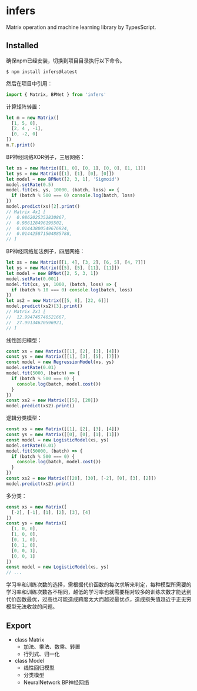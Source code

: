 # infers
Matrix operation and machine learning library by TypesScript.

## Installed
确保npm已经安装，切换到项目目录执行以下命令。
```shell
$ npm install infers@latest
```
然后在项目中引用：
```ts
import { Matrix, BPNet } from 'infers'
```
计算矩阵转置：
```ts
let m = new Matrix([
  [1, 5, 0],
  [2, 4 , -1],
  [0, -2, 0]
])
m.T.print()
```
BP神经网络XOR例子，三层网络：
```ts
let xs = new Matrix([[1, 0], [0, 1], [0, 0], [1, 1]])
let ys = new Matrix([[1], [1], [0], [0]])
let model = new BPNet([2, 3, 1], 'Sigmoid')
model.setRate(0.5)
model.fit(xs, ys, 10000, (batch, loss) => {
  if (batch % 500 === 0) console.log(batch, loss)
})
model.predict(xs)[2].print()
// Matrix 4x1 [
//  0.9862025352830867, 
//  0.986128496195502, 
//  0.01443800549676924, 
//  0.014425871504885788, 
// ]
```
BP神经网络加法例子，四层网络：
```ts
let xs = new Matrix([[1, 4], [3, 2], [6, 5], [4, 7]])
let ys = new Matrix([[5], [5], [11], [11]])
let model = new BPNet([2, 5, 3, 1])
model.setRate(0.001)
model.fit(xs, ys, 1000, (batch, loss) => {
  if (batch % 10 === 0) console.log(batch, loss)
})
let xs2 = new Matrix([[5, 8], [22, 6]])
model.predict(xs2)[3].print()
// Matrix 2x1 [
//  12.994745740521667, 
//  27.99134620596921, 
// ]
```
线性回归模型：
```ts
const xs = new Matrix([[1], [2], [3], [4]])
const ys = new Matrix([[1], [3], [5], [7]])
const model = new RegressionModel(xs, ys)
model.setRate(0.01)
model.fit(5000, (batch) => {
  if (batch % 500 === 0) {
    console.log(batch, model.cost())
  }
})
const xs2 = new Matrix([[5], [20]])
model.predict(xs2).print()
```
逻辑分类模型：
```ts
const xs = new Matrix([[1], [2], [3], [4]])
const ys = new Matrix([[0], [0], [1], [1]])
const model = new LogisticModel(xs, ys)
model.setRate(0.01)
model.fit(50000, (batch) => {
  if (batch % 500 === 0) {
    console.log(batch, model.cost())
  }
})
const xs2 = new Matrix([[20], [30], [-2], [0], [3], [2]])
model.predict(xs2).print()
```
多分类：
```ts
const xs = new Matrix([
  [-2], [-1], [1], [2], [3], [4]
])
const ys = new Matrix([
  [1, 0, 0],
  [1, 0, 0],
  [0, 1, 0],
  [0, 1, 0],
  [0, 0, 1],
  [0, 0, 1]
])
const model = new LogisticModel(xs, ys)
// ...
```
学习率和训练次数的选择，需根据代价函数的每次求解来判定，每种模型所需要的学习率和训练次数各不相同，越低的学习率也就需要相对较多的训练次数才能达到代价函数最优，过高也可能造成跨度太大而越过最优点，造成损失值趋近于正无穷模型无法收敛的问题。

## Export
- class Matrix
  - 加法、乘法、数乘、转置
  - 行列式、归一化
- class Model
  - 线性回归模型
  - 分类模型
  - NeuralNetwork BP神经网络